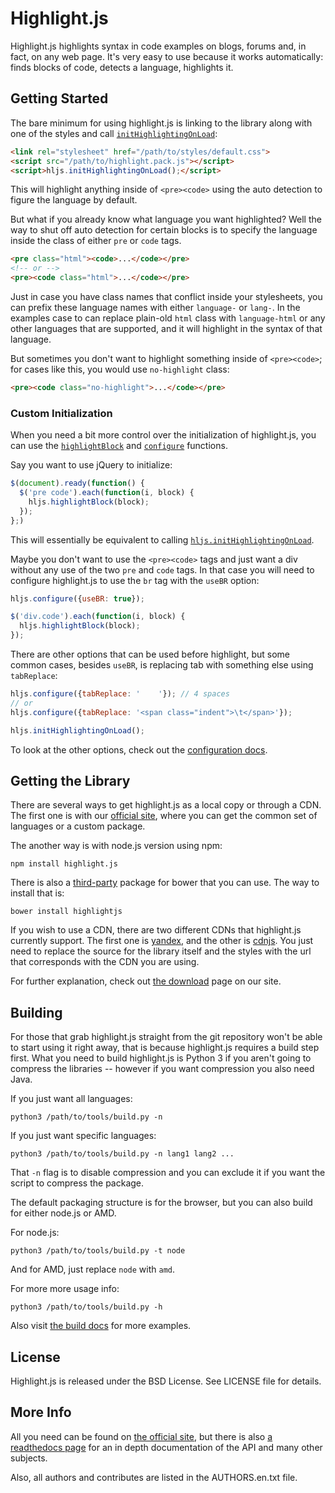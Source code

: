 # Highlight.js

Highlight.js highlights syntax in code examples on blogs, forums and,
in fact, on any web page. It's very easy to use because it works
automatically: finds blocks of code, detects a language, highlights it.

## Getting Started

The bare minimum for using highlight.js is linking to the library along
with one of the styles and call [`initHighlightingOnLoad`][1]:

```html
<link rel="stylesheet" href="/path/to/styles/default.css">
<script src="/path/to/highlight.pack.js"></script>
<script>hljs.initHighlightingOnLoad();</script>
```

This will highlight anything inside of `<pre><code>` using the auto
detection to figure the language by default.

But what if you already know what language you want highlighted? Well
the way to shut off auto detection for certain blocks is to specify the
language inside the class of either `pre` or `code` tags.

```html
<pre class="html"><code>...</code></pre>
<!-- or -->
<pre><code class="html">...</code></pre>
```

Just in case you have class names that conflict inside your stylesheets,
you can prefix these language names with either `language-` or `lang-`.
In the examples case to can replace plain-old `html` class with
`language-html` or any other languages that are supported, and it will
highlight in the syntax of that language.

But sometimes you don't want to highlight something inside of
`<pre><code>`; for cases like this, you would use `no-highlight` class:

```html
<pre><code class="no-highlight">...</code></pre>
```

### Custom Initialization

When you need a bit more control over the initialization of
highlight.js, you can use the [`highlightBlock`][2] and [`configure`][3]
functions.

Say you want to use jQuery to initialize:

```javascript
$(document).ready(function() {
  $('pre code').each(function(i, block) {
    hljs.highlightBlock(block);
  });
};)
```

This will essentially be equivalent to calling
[`hljs.initHighlightingOnLoad`][1].

Maybe you don't want to use the `<pre><code>` tags and just want a div
without any use of the two `pre` and `code` tags. In that case you will
need to configure highlight.js to use the `br` tag with the `useBR`
option:

```javascript
hljs.configure({useBR: true});

$('div.code').each(function(i, block) {
  hljs.highlightBlock(block);
});
```

There are other options that can be used before highlight, but some
common cases, besides `useBR`, is replacing tab with something else
using `tabReplace`:

```javascript
hljs.configure({tabReplace: '    '}); // 4 spaces
// or
hljs.configure({tabReplace: '<span class="indent">\t</span>'});

hljs.initHighlightingOnLoad();
```

To look at the other options, check out the [configuration docs][3].

## Getting the Library

There are several ways to get highlight.js as a local copy or through a
CDN. The first one is with our [official site][4], where you can get the
common set of languages or a custom package.

The another way is with node.js version using npm:

    npm install highlight.js

There is also a [third-party][5] package for bower that you can use. The
way to install that is:

    bower install highlightjs

If you wish to use a CDN, there are two different CDNs that highlight.js
currently support. The first one is [yandex][6], and the other is
[cdnjs][7]. You just need to replace the source for the library itself
and the styles with the url that corresponds with the CDN you are using.

For further explanation, check out [the download][4] page on our site.

## Building

For those that grab highlight.js straight from the git repository won't
be able to start using it right away, that is because highlight.js
requires a build step first. What you need to build highlight.js is
Python 3 if you aren't going to compress the libraries -- however if you
want compression you also need Java.

If you just want all languages:

    python3 /path/to/tools/build.py -n

If you just want specific languages:

    python3 /path/to/tools/build.py -n lang1 lang2 ...

That `-n` flag is to disable compression and you can exclude it if you
want the script to compress the package.

The default packaging structure is for the browser, but you can also
build for either node.js or AMD.

For node.js:

    python3 /path/to/tools/build.py -t node

And for AMD, just replace `node` with `amd`.

For more more usage info:

    python3 /path/to/tools/build.py -h

Also visit [the build docs][8] for more examples.

## License

Highlight.js is released under the BSD License. See LICENSE file for
details.

## More Info

All you need can be found on [the official site][9], but there is also
[a readthedocs page][10] for an in depth documentation of the API and
many other subjects.

Also, all authors and contributes are listed in the AUTHORS.en.txt file.

[1]: http://highlightjs.readthedocs.org/en/latest/api.html#inithighlightingonload
[2]: http://highlightjs.readthedocs.org/en/latest/api.html#highlightblock-block
[3]: http://highlightjs.readthedocs.org/en/latest/api.html#configure-options
[4]: http://highlightjs.org/download/
[5]: https://github.com/components/highlightjs
[6]: http://api.yandex.ru/jslibs/libs.xml#highlightjs
[7]: http://cdnjs.com/libraries/highlight.js
[8]: http://highlightjs.readthedocs.org/en/latest/building-testing.html
[9]: http://highlightjs.readthedocs.org/
[10]: http://highlightjs.org/
